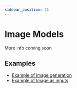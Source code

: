 ```yaml
---
sidebar_position: 21
---
```


# Image Models

More info coming soon

## Examples

- [Example of Image generation](https://github.com/langchain4j/langchain4j-examples/blob/main/open-ai-examples/src/main/java/OpenAiImageModelExamples.java)
- [Example of Image as inputs](https://github.com/langchain4j/langchain4j-examples/blob/5c5fc14613101a84fe32b39200e30701fec45194/open-ai-examples/src/main/java/OpenAiChatModelExamples.java#L37)
